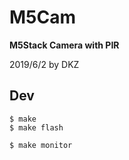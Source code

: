 # M5Cam

**M5Stack Camera with PIR**

2019/6/2 by DKZ



## Dev

```
$ make
$ make flash

$ make monitor
```
